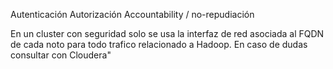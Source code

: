 Autenticación
Autorización
Accountability / no-repudiación

En un cluster con seguridad solo se usa la interfaz de red asociada al FQDN de cada noto para todo trafico relacionado a Hadoop. En caso de dudas consultar con Cloudera"
